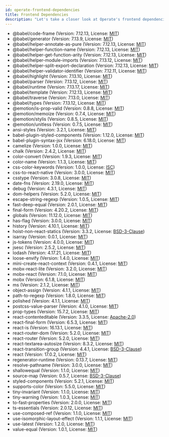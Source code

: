 ```yaml
---
id: operate-frontend-dependencies
title: Frontend Dependencies
description: "Let's take a closer look at Operate's frontend dependencies."
---
```


* @babel/code-frame (Version: 7.12.13, License: [MIT](https://opensource.org/licenses/MIT))
* @babel/generator (Version: 7.13.9, License: [MIT](https://opensource.org/licenses/MIT))
* @babel/helper-annotate-as-pure (Version: 7.12.13, License: [MIT](https://opensource.org/licenses/MIT))
* @babel/helper-function-name (Version: 7.12.13, License: [MIT](https://opensource.org/licenses/MIT))
* @babel/helper-get-function-arity (Version: 7.12.13, License: [MIT](https://opensource.org/licenses/MIT))
* @babel/helper-module-imports (Version: 7.13.12, License: [MIT](https://opensource.org/licenses/MIT))
* @babel/helper-split-export-declaration (Version: 7.12.13, License: [MIT](https://opensource.org/licenses/MIT))
* @babel/helper-validator-identifier (Version: 7.12.11, License: [MIT](https://opensource.org/licenses/MIT))
* @babel/highlight (Version: 7.13.10, License: [MIT](https://opensource.org/licenses/MIT))
* @babel/parser (Version: 7.13.12, License: [MIT](https://opensource.org/licenses/MIT))
* @babel/runtime (Version: 7.13.17, License: [MIT](https://opensource.org/licenses/MIT))
* @babel/template (Version: 7.12.13, License: [MIT](https://opensource.org/licenses/MIT))
* @babel/traverse (Version: 7.13.0, License: [MIT](https://opensource.org/licenses/MIT))
* @babel/types (Version: 7.13.12, License: [MIT](https://opensource.org/licenses/MIT))
* @emotion/is-prop-valid (Version: 0.8.8, License: [MIT](https://opensource.org/licenses/MIT))
* @emotion/memoize (Version: 0.7.4, License: [MIT](https://opensource.org/licenses/MIT))
* @emotion/stylis (Version: 0.8.5, License: [MIT](https://opensource.org/licenses/MIT))
* @emotion/unitless (Version: 0.7.5, License: [MIT](https://opensource.org/licenses/MIT))
* ansi-styles (Version: 3.2.1, License: [MIT](https://opensource.org/licenses/MIT))
* babel-plugin-styled-components (Version: 1.12.0, License: [MIT](https://opensource.org/licenses/MIT))
* babel-plugin-syntax-jsx (Version: 6.18.0, License: [MIT](https://opensource.org/licenses/MIT))
* camelize (Version: 1.0.0, License: [MIT](https://opensource.org/licenses/MIT))
* chalk (Version: 2.4.2, License: [MIT](https://opensource.org/licenses/MIT))
* color-convert (Version: 1.9.3, License: [MIT](https://opensource.org/licenses/MIT))
* color-name (Version: 1.1.3, License: [MIT](https://opensource.org/licenses/MIT))
* css-color-keywords (Version: 1.0.0, License: [ISC](https://opensource.org/licenses/ISC))
* css-to-react-native (Version: 3.0.0, License: [MIT](https://opensource.org/licenses/MIT))
* csstype (Version: 3.0.8, License: [MIT](https://opensource.org/licenses/MIT))
* date-fns (Version: 2.19.0, License: [MIT](https://opensource.org/licenses/MIT))
* debug (Version: 4.3.1, License: [MIT](https://opensource.org/licenses/MIT))
* dom-helpers (Version: 5.2.0, License: [MIT](https://opensource.org/licenses/MIT))
* escape-string-regexp (Version: 1.0.5, License: [MIT](https://opensource.org/licenses/MIT))
* fast-deep-equal (Version: 2.0.1, License: [MIT](https://opensource.org/licenses/MIT))
* final-form (Version: 4.20.2, License: [MIT](https://opensource.org/licenses/MIT))
* globals (Version: 11.12.0, License: [MIT](https://opensource.org/licenses/MIT))
* has-flag (Version: 3.0.0, License: [MIT](https://opensource.org/licenses/MIT))
* history (Version: 4.10.1, License: [MIT](https://opensource.org/licenses/MIT))
* hoist-non-react-statics (Version: 3.3.2, License: [BSD-3-Clause](https://opensource.org/licenses/BSD-3-Clause))
* isarray (Version: 0.0.1, License: [MIT](https://opensource.org/licenses/MIT))
* js-tokens (Version: 4.0.0, License: [MIT](https://opensource.org/licenses/MIT))
* jsesc (Version: 2.5.2, License: [MIT](https://opensource.org/licenses/MIT))
* lodash (Version: 4.17.21, License: [MIT](https://opensource.org/licenses/MIT))
* loose-envify (Version: 1.4.0, License: [MIT](https://opensource.org/licenses/MIT))
* mini-create-react-context (Version: 0.4.1, License: [MIT](https://opensource.org/licenses/MIT))
* mobx-react-lite (Version: 3.2.0, License: [MIT](https://opensource.org/licenses/MIT))
* mobx-react (Version: 7.1.0, License: [MIT](https://opensource.org/licenses/MIT))
* mobx (Version: 6.1.8, License: [MIT](https://opensource.org/licenses/MIT))
* ms (Version: 2.1.2, License: [MIT](https://opensource.org/licenses/MIT))
* object-assign (Version: 4.1.1, License: [MIT](https://opensource.org/licenses/MIT))
* path-to-regexp (Version: 1.8.0, License: [MIT](https://opensource.org/licenses/MIT))
* polished (Version: 4.1.1, License: [MIT](https://opensource.org/licenses/MIT))
* postcss-value-parser (Version: 4.1.0, License: [MIT](https://opensource.org/licenses/MIT))
* prop-types (Version: 15.7.2, License: [MIT](https://opensource.org/licenses/MIT))
* react-contenteditable (Version: 3.3.5, License: [Apache-2.0](https://opensource.org/licenses/Apache-2.0))
* react-final-form (Version: 6.5.3, License: [MIT](https://opensource.org/licenses/MIT))
* react-is (Version: 16.13.1, License: [MIT](https://opensource.org/licenses/MIT))
* react-router-dom (Version: 5.2.0, License: [MIT](https://opensource.org/licenses/MIT))
* react-router (Version: 5.2.0, License: [MIT](https://opensource.org/licenses/MIT))
* react-textarea-autosize (Version: 8.3.2, License: [MIT](https://opensource.org/licenses/MIT))
* react-transition-group (Version: 4.4.1, License: [BSD-3-Clause](https://opensource.org/licenses/BSD-3-Clause))
* react (Version: 17.0.2, License: [MIT](https://opensource.org/licenses/MIT))
* regenerator-runtime (Version: 0.13.7, License: [MIT](https://opensource.org/licenses/MIT))
* resolve-pathname (Version: 3.0.0, License: [MIT](https://opensource.org/licenses/MIT))
* shallowequal (Version: 1.1.0, License: [MIT](https://opensource.org/licenses/MIT))
* source-map (Version: 0.5.7, License: [BSD-3-Clause](https://opensource.org/licenses/BSD-3-Clause))
* styled-components (Version: 5.2.1, License: [MIT](https://opensource.org/licenses/MIT))
* supports-color (Version: 5.5.0, License: [MIT](https://opensource.org/licenses/MIT))
* tiny-invariant (Version: 1.1.0, License: [MIT](https://opensource.org/licenses/MIT))
* tiny-warning (Version: 1.0.3, License: [MIT](https://opensource.org/licenses/MIT))
* to-fast-properties (Version: 2.0.0, License: [MIT](https://opensource.org/licenses/MIT))
* ts-essentials (Version: 2.0.12, License: [MIT](https://opensource.org/licenses/MIT))
* use-composed-ref (Version: 1.1.0, License: [MIT](https://opensource.org/licenses/MIT))
* use-isomorphic-layout-effect (Version: 1.1.1, License: [MIT](https://opensource.org/licenses/MIT))
* use-latest (Version: 1.2.0, License: [MIT](https://opensource.org/licenses/MIT))
* value-equal (Version: 1.0.1, License: [MIT](https://opensource.org/licenses/MIT))

